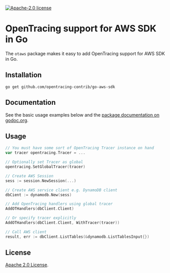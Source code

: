 [![Apache-2.0 license](https://img.shields.io/badge/license-Apache%202.0-blue.svg)](https://opensource.org/licenses/Apache-2.0)

# OpenTracing support for AWS SDK in Go

The `otaws` package makes it easy to add OpenTracing support for AWS SDK in Go.

## Installation

```
go get github.com/opentracing-contrib/go-aws-sdk
```

## Documentation

See the basic usage examples below and the [package documentation on
godoc.org](https://godoc.org/github.com/opentracing-contrib/go-aws-sdk).

## Usage

```go
// You must have some sort of OpenTracing Tracer instance on hand
var tracer opentracing.Tracer = ...

// Optionally set Tracer as global 
opentracing.SetGlobalTracer(tracer)

// Create AWS Session
sess := session.NewSession(...)

// Create AWS service client e.g. DynamoDB client
dbCient := dynamodb.New(sess)

// Add OpenTracing handlers using global tracer
AddOTHandlers(dbClient.Client)

// Or specify tracer explicitly
AddOTHandlers(dbClient.Client, WithTracer(tracer))

// Call AWS client
result, err := dbClient.ListTables(&dynamodb.ListTablesInput{})

```

## License

[Apache 2.0 License](./LICENSE).
